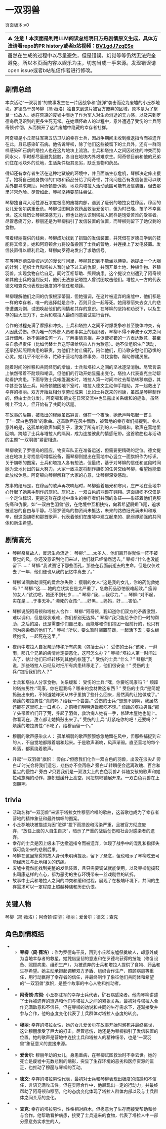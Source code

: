 # 一双羽兽
页面版本:v0
 

| :warning: 注意！本页面是利用LLM阅读总结明日方舟剧情原文生成，具体方法请看repo的PR history或者b站视频：[BV1gdJ7zqESe](https://www.bilibili.com/video/BV1gdJ7zqESe/)         |
|:----------------------------|
| 虽然在生成的过程中以尽量避免，但是错误，幻觉等等仍然无法完全避免。所以本页面内容以娱乐为主，切勿当成一手来源。发现错误请open issue或者b站私信作者进行修改。|



## 剧情总结
本次活动“一双羽兽”的故事发生在一片因战争和“脏弹”袭击而沦为废墟的小丘郡地块。罗德岛干员琴柳（简·薇洛）独自来到这片被官方废弃的区域，原本是为了祭奠一位故人。她在荒凉的废墟中表达了作为军人对生命消逝的无力感，以及来到罗德岛后见识到的更多生死无常。在她缅怀故人的过程中，意外遭遇了受伤的士兵阿奇顿·库彻，从而揭开了这片废墟中隐藏的幸存者社群。

阿奇顿是小丘郡驻军第五防卫队的幸存士兵，因战争期间未收到撤退指令而被遗弃在此，且已感染矿石病。他告诉琴柳，除了他们这些被留下的士兵外，还有一群同样感染矿石病的塔拉人也在这片地块上流浪。士兵和塔拉人之间因过往的冲突而势同水火，平时都尽量避免接触，各自在地块内外艰难求生。阿奇顿目前和他的兄弟们住在地块外的荒地，生活条件极其恶劣，缺乏食物和药品。

得知还有幸存者生活在这种地狱般的环境中，并且面临生存危机，琴柳决定伸出援手。她将自己随身携带的口粮和药品分给了阿奇顿，并询问是否有发信装置可以联系外部寻求帮助。阿奇顿告诉她，地块内塔拉人活动范围可能有发信装置，但去那里非常危险。尽管如此，琴柳坚持要前往尝试。

琴柳独自深入活性源石浓度极高的废墟内部，遇到了瘦弱的塔拉女性穆丽。穆丽的女儿爱舍尔病重垂危。琴柳试图用急救药品救治爱舍尔，但为时已晚，孩子不幸离世。这次经历让琴柳深感无力，但也让她认识到塔拉人同样是饱受苦难的受害者。尽管悲痛万分，穆丽还是为琴柳指引了发信装置的位置，而琴柳则留下了她仅剩的食物。

带着穆丽提供的线索，琴柳成功找到了损毁的发信装置，并凭借在罗德岛学到的技能将其修复。她和阿奇顿合力将设备搬回了士兵的营地，并连接上了发电装置。发信装置得以顺利启动，琴柳向罗德岛发出了求助信号。

在等待罗德岛物资运送的漫长时间里，琴柳意识到不能坐以待毙。她提出一个大胆的计划：组织士兵和塔拉人暂时放下过去的仇恨，共同开垦土地、种植作物、养殖羽兽，实现食物自给自足，同时互相帮助、照顾病患。这个提议立刻遭到了阿奇顿和其他士兵的强烈反对，他们无法忘记塔拉人曾试图攻击他们。塔拉人一方的代表德文和查克也表现出极度的不信任和烦躁。

琴柳理解他们之间的仇恨根深蒂固，但她强调，在这片被遗弃的废墟中，他们都是一样的幸存者，唯一的选择就是合作，否则只会一起等死。她用穆丽失去女儿的悲惨遭遇为例，试图唤起他们的同情和共存的意识。在琴柳的坚持和劝说下，以及生存的巨大压力下，士兵和塔拉人最终同意尝试进行合作。

合作的过程充满了摩擦和冲突。士兵和塔拉人之间不时爆发争吵甚至肢体冲突，有人因此受伤。作为唯一的外部人员和事实上的组织者，琴柳不得不奔波于双方之间进行调解。她不偏袒任何一方，了解事情真相，并促使犯错的一方表达歉意，甚至亲自承担责任（比如代替士兵送野果给塔拉人作为歉意）。她不仅组织生产活动，还承担起照顾病患的职责，为他们注射止痛药，陪伴他们，用诗歌安慰他们恐惧的心灵。她几乎不眠不休，忙碌于营地的各种事务，寻找食物，帮助修建房屋。

随着时间的推移和共同经历的增加，士兵和塔拉人之间的坚冰逐渐消融。尽管言语上依然带着不耐烦和嘲讽，但他们的行动开始显露出变化。塔拉人代表查克主动帮助看护病患。下雨导致士兵帐篷漏水时，塔拉人第一时间冲过去帮助转移病患，其中甚至包括士兵。阿奇顿被困地下室时，塔拉人德文主动伸手相助，并一起救出了幸存的穆丽。双方开始互相分享劳动成果（比如士兵送来的司康，虽然是琴柳制作的，但由士兵分发）。阿奇顿和德文在日常交流中也显露出关系缓和的迹象，虽然嘴上不饶人，但开始有了共同的话题。

在故事的后期，被救出的穆丽虽然寡言，但在一个夜晚，她低声吟唱起一首关于“一双白色羽兽”的歌曲。这首歌声在风中飘散，被营地的幸存者们捕捉到。令人意外的是，这孤单的歌声如同引子，激发了所有听到的人一同唱和。歌声在营地里回响，跨越了士兵与塔拉人的隔阂，成为连接彼此的情感纽带。这首歌曲也与活动的主题“一双羽兽”紧密相连。

琴柳收到了罗德岛的回应，物资车队正在准备运送，但需要更精确的定位。德文提出在地块上寻找信号增幅设备，而琴柳则提出在营地中心竖立一面旗帜作为标识。关于旗帜的图案，士兵和塔拉人各有想法，但最终，基于对琴柳的信任和这段时间她为营地付出的巨大努力，大家一致决定将制作旗帜的任务交给琴柳，希望她能借此放松休息。阿奇顿向琴柳解释了大家的心意，让琴柳深受感动。

故事的结局是，在穆丽的歌声再次响起时，琴柳迎着晨光和寒风，庄严地在营地中心升起了她亲手制作的旗帜。旗帜上，一双白色的羽兽在翱翔。这面旗帜不仅仅是一个定位标识，更是这群在废墟中重生的幸存者们共同的象征——象征着他们克服伤痛和仇恨，如“一双白色羽兽”般，在绝境中互相扶持，向着希望展翅飞翔，追求被遗忘的自由与平静。尽管罗德岛的物资尚未抵达，未来的路依旧充满未知和艰辛，但这面旗帜和那首歌声，代表着他们在废墟中建立起来的、脆弱却顽强的共同体和新生希望。
## 剧情高光
- 琴柳祭奠故人，反思生命流逝：
琴柳:“......太多人，他们离开得就像一阵不被察觉的风，你还没意识到他们来过，他们就已经悄然远去。”
琴柳:“什么也没能留下......”
琴柳:“我试图记下那些面孔，那些在我面前逝去的生命，但是仅仅过去了一年，他们便也从我的记忆中离去了。”

- 琴柳试图救助濒死的爱舍尔失败：
瘦弱的女人:“这是我的女儿，你的药能救她吗？”
琴柳:“这......她的症状实在是太严重了，急救药品恐怕很难起效。”
瘦弱的女人:“试试吧，她还不到七岁......”
琴柳:“我......我尽力。”
...
琴柳:“对不起，实在是......于事无补。”
濒死的女孩:“......好黑......妈妈，好......害怕。”

- 琴柳说服阿奇顿和塔拉人合作：
琴柳:“阿奇顿，我知道你们双方的矛盾激烈，难以调和，但是现状艰难，你们都别无选择。”
琴柳:“我只能给予你们一时的帮助，之后的路，还是需要你们自己走。而能够和你们抱团一起前行的，也只有同为感染者的他们了。”
琴柳:“所以，要么暂时搁置前嫌，一起活下去；要么继续抱恨，一起死在这里。”

- 夜雨中塔拉人自发帮助转移所有病患（包括士兵）：
受伤的士兵:“该死，一淋雨，那几个兄弟的病情肯定要恶化，这可怎么办？”
琴柳:“塔拉人第一时间过去了，估计他们已经转移到其他的帐篷了。”
受伤的士兵:“什么？”
琴柳:“我说，那些塔拉人已经及时把所有病患转移走了，他们很安全！”
受伤的士兵:“包括我们的人？”

- 士兵和塔拉人分享食物，关系缓和：
受伤的士兵:“嘿，你要吃司康吗？”
烦躁的塔拉男性:“司康，你在逗我吗？哪来的食材做这东西？”
受伤的士兵:“是简妮捣鼓出来的，不知道她昨天从林子里摘了些什么回来，居然真的让她做成了。”
烦躁的塔拉男性:“真的吗？给我一个尝尝。”
受伤的士兵:“想想不到啊，我居然还能在这里吃上一口点心，之前咱们明明连饭都吃不饱。”
烦躁的塔拉男性:“那丫头带着咱们开了荒，养起了羽兽，救治病人她有一手，修建木屋她也能上。你看现在，甜点都让她捣鼓出来了。”
受伤的士兵:“赶紧吃你的吧！还要吗？”
烦躁的塔拉男性:“不吃了，给穆丽留一个。”

- 穆丽的歌声感染众人：
孤单细弱的歌声颤颤悠悠地飘在风中，但那些捕捉到它的人，不自觉地都跟着唱和起来。于是歌声渐响，风声渐弱。直至营地的每个角落，都萦绕着歌声。

- 升起“一双羽兽”旗帜：
旁白:♪但愿我们化作一双白色的羽兽，出没在浪尖♪
旁白:♪时光会将我们遗忘，悲伤亦不会再临♪
旁白:♪转瞬便会远离玫瑰、百合和星尘的侵蚀♪
旁白:♪只要我们是一双浪尖上的白色羽兽♪
伴随女孩的歌声和她拉动旗绳的动作，旗帜缓缓升上高空，风把旗帜铺展开来。一双白色羽兽在上面翱翔。
## trivia
- 活动名称“一双羽兽”来源于塔拉女性穆丽吟唱的歌曲，这首歌也成为了幸存者营地的精神象征和最终旗帜的图案。
- 小丘郡地块被描述为因“脏弹”投下而损毁和污染严重，且被官方彻底废弃，“放任上面的人自生自灭”，暗示了严重的战后创伤和社会对感染者的遗弃。
- 幸存的士兵是因上级未下达撤退指令而被遗弃，体现了战争中的混乱和指挥失误可能带来的悲剧后果。
- 琴柳在这里祭奠的故人身份未明确提及，留下了悬念，但也暗示了琴柳过去可能经历过与此地相关的伤痛。
- 废墟中竟然能找到完整的发信装置，且只需要调试就能使用，以及琴柳能捣鼓出司康这样的点心，都为恶劣的生存环境带来一丝戏剧性的转折。
- 故事中士兵和塔拉人之间的冲突和缓和过程，展现了在极端环境下，共同的生存需求可以一定程度上超越种族和历史仇恨。
## 关键人物
琴柳（简·薇洛）；阿奇顿·库彻；穆丽；爱舍尔；德文；查克
## 角色剧情概括
-   - **琴柳（简·薇洛）:** 作为罗德岛干员，回到小丘郡废墟祭奠故人，却意外成为当地幸存者的救星。她凭借坚韧的意志和在罗德岛获得的技能（修复设备、照顾病患、组织生产），为被遗弃的士兵和塔拉人提供了食物、药品和生存希望。她主动承担起调解双方矛盾、组织合作生产、照顾病患等重任，用行动赢得了幸存者的信任，并最终制作了象征他们共同体和希望的“一双羽兽”旗帜，是整个故事的中心人物和推动者。
-   - **阿奇顿·库彻:** 小丘郡驻军的幸存士兵代表，矿石病感染者。他向琴柳讲述了士兵被遗弃的遭遇和他们与塔拉人之间的紧张关系。最初对与塔拉人合作充满敌意和不信任，但在琴柳的劝说和共同的生存需求下，逐渐接受并参与合作，他的态度变化代表了士兵群体对塔拉人态度的转变。
-   - **穆丽:** 幸存的塔拉女性，她的女儿爱舍尔在故事开始时濒死并最终离世，这让穆丽承受了巨大的打击。尽管悲伤，她还是为琴柳指引了发信装置的位置。她的歌声是营地中连接士兵和塔拉人的精神纽带，也是“一双羽兽”象征意义的直接来源。
-   - **爱舍尔:** 穆丽年幼的女儿，身患重病，在琴柳试图救治时不幸去世。她的死亡是废墟中无数悲剧的缩影，突显了生存环境的恶劣和医疗资源的匮乏，也推动了穆丽与琴柳的互动。
-   - **德文:** 幸存的塔拉男性代表，最初对士兵和琴柳表现出极度的烦躁和不信任，言语充满攻击性。但在实际合作中，他展现出一定的行动力，并最终帮助了阿奇顿和穆丽，他的态度变化体现了塔拉人群体内部以及与士兵群体之间关系的变化。
-   - **查克:** 幸存的塔拉男性，性格相对麻木，但愿意为了生存而接受帮助和参与合作。他帮助看护病患，接受了士兵送来的食物，代表了塔拉人中一部分愿意务实求生的人。